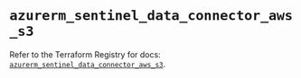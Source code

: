 # `azurerm_sentinel_data_connector_aws_s3`

Refer to the Terraform Registry for docs: [`azurerm_sentinel_data_connector_aws_s3`](https://registry.terraform.io/providers/hashicorp/azurerm/4.45.0/docs/resources/sentinel_data_connector_aws_s3).
